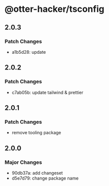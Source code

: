 # @otter-hacker/tsconfig

## 2.0.3

### Patch Changes

- a1b5d28: update

## 2.0.2

### Patch Changes

- c7ab05b: update tailwind & prettier

## 2.0.1

### Patch Changes

- remove tooling package

## 2.0.0

### Major Changes

- 90db37a: add changeset
- d5e7d79: change package name
